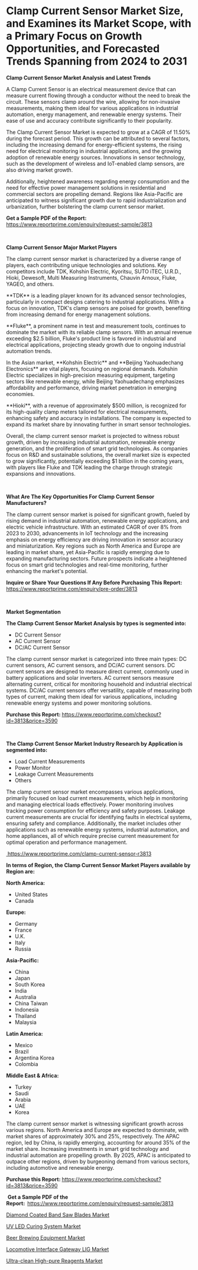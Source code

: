 <p><h1>Clamp Current Sensor Market Size, and Examines its Market Scope, with a Primary Focus on Growth Opportunities, and Forecasted Trends Spanning from 2024 to 2031</h1></p><p><strong>Clamp Current Sensor Market Analysis and Latest Trends</strong></p>
<p><p>A Clamp Current Sensor is an electrical measurement device that can measure current flowing through a conductor without the need to break the circuit. These sensors clamp around the wire, allowing for non-invasive measurements, making them ideal for various applications in industrial automation, energy management, and renewable energy systems. Their ease of use and accuracy contribute significantly to their popularity.</p><p>The Clamp Current Sensor Market is expected to grow at a CAGR of 11.50% during the forecast period. This growth can be attributed to several factors, including the increasing demand for energy-efficient systems, the rising need for electrical monitoring in industrial applications, and the growing adoption of renewable energy sources. Innovations in sensor technology, such as the development of wireless and IoT-enabled clamp sensors, are also driving market growth. </p><p>Additionally, heightened awareness regarding energy consumption and the need for effective power management solutions in residential and commercial sectors are propelling demand. Regions like Asia-Pacific are anticipated to witness significant growth due to rapid industrialization and urbanization, further bolstering the clamp current sensor market.</p></p>
<p><strong>Get a Sample PDF of the Report:&nbsp;</strong> <a href="https://www.reportprime.com/enquiry/request-sample/3813">https://www.reportprime.com/enquiry/request-sample/3813</a></p>
<p>&nbsp;</p>
<p><strong>Clamp Current Sensor Major Market Players</strong></p>
<p><p>The clamp current sensor market is characterized by a diverse range of players, each contributing unique technologies and solutions. Key competitors include TDK, Kohshin Electric, Kyoritsu, SUTO iTEC, U.R.D., Hioki, Dewesoft, Multi Measuring Instruments, Chauvin Arnoux, Fluke, YAGEO, and others.</p><p>**TDK** is a leading player known for its advanced sensor technologies, particularly in compact designs catering to industrial applications. With a focus on innovation, TDK's clamp sensors are poised for growth, benefiting from increasing demand for energy management solutions.</p><p>**Fluke**, a prominent name in test and measurement tools, continues to dominate the market with its reliable clamp sensors. With an annual revenue exceeding $2.5 billion, Fluke's product line is favored in industrial and electrical applications, projecting steady growth due to ongoing industrial automation trends.</p><p>In the Asian market, **Kohshin Electric** and **Beijing Yaohuadechang Electronics** are vital players, focusing on regional demands. Kohshin Electric specializes in high-precision measuring equipment, targeting sectors like renewable energy, while Beijing Yaohuadechang emphasizes affordability and performance, driving market penetration in emerging economies.</p><p>**Hioki**, with a revenue of approximately $500 million, is recognized for its high-quality clamp meters tailored for electrical measurements, enhancing safety and accuracy in installations. The company is expected to expand its market share by innovating further in smart sensor technologies.</p><p>Overall, the clamp current sensor market is projected to witness robust growth, driven by increasing industrial automation, renewable energy generation, and the proliferation of smart grid technologies. As companies focus on R&D and sustainable solutions, the overall market size is expected to grow significantly, potentially exceeding $1 billion in the coming years, with players like Fluke and TDK leading the charge through strategic expansions and innovations.</p></p>
<p>&nbsp;</p>
<p><strong>What Are The Key Opportunities For Clamp Current Sensor Manufacturers?</strong></p>
<p><p>The clamp current sensor market is poised for significant growth, fueled by rising demand in industrial automation, renewable energy applications, and electric vehicle infrastructure. With an estimated CAGR of over 8% from 2023 to 2030, advancements in IoT technology and the increasing emphasis on energy efficiency are driving innovation in sensor accuracy and miniaturization. Key regions such as North America and Europe are leading in market share, yet Asia-Pacific is rapidly emerging due to expanding manufacturing sectors. Future prospects indicate a heightened focus on smart grid technologies and real-time monitoring, further enhancing the market's potential.</p></p>
<p><strong>Inquire or Share Your Questions If Any Before Purchasing This Report:</strong> <a href="https://www.reportprime.com/enquiry/pre-order/3813">https://www.reportprime.com/enquiry/pre-order/3813</a></p>
<p>&nbsp;</p>
<p><strong>Market Segmentation</strong></p>
<p><strong>The Clamp Current Sensor Market Analysis by types is segmented into:</strong></p>
<p><ul><li>DC Current Sensor</li><li>AC Current Sensor</li><li>DC/AC Current Sensor</li></ul></p>
<p><p>The clamp current sensor market is categorized into three main types: DC current sensors, AC current sensors, and DC/AC current sensors. DC current sensors are designed to measure direct current, commonly used in battery applications and solar inverters. AC current sensors measure alternating current, critical for monitoring household and industrial electrical systems. DC/AC current sensors offer versatility, capable of measuring both types of current, making them ideal for various applications, including renewable energy systems and power monitoring solutions.</p></p>
<p><strong>Purchase this Report:&nbsp;</strong><a href="https://www.reportprime.com/checkout?id=3813&price=3590">https://www.reportprime.com/checkout?id=3813&price=3590</a></p>
<p>&nbsp;</p>
<p><strong>The Clamp Current Sensor Market Industry Research by Application is segmented into:</strong></p>
<p><ul><li>Load Current Measurements</li><li>Power Monitor</li><li>Leakage Current Measurements</li><li>Others</li></ul></p>
<p><p>The clamp current sensor market encompasses various applications, primarily focused on load current measurements, which help in monitoring and managing electrical loads effectively. Power monitoring involves tracking power consumption for efficiency and safety purposes. Leakage current measurements are crucial for identifying faults in electrical systems, ensuring safety and compliance. Additionally, the market includes other applications such as renewable energy systems, industrial automation, and home appliances, all of which require precise current measurement for optimal operation and performance management.</p></p>
<p><a href="https://www.reportprime.com/clamp-current-sensor-r3813">&nbsp;https://www.reportprime.com/clamp-current-sensor-r3813</a></p>
<p><strong>In terms of Region, the Clamp Current Sensor Market Players available by Region are:</strong></p>
<p>
    <p> <strong> North America: </strong>
        <ul>
            <li>United States</li>
            <li>Canada</li>
        </ul>
        </p> 
    <p> <strong> Europe: </strong>
        <ul>
            <li>Germany</li>
            <li>France</li>
            <li>U.K.</li>
            <li>Italy</li>
            <li>Russia</li>
        </ul>
        </p> 
    <p> <strong> Asia-Pacific: </strong>
        <ul>
            <li>China</li>
            <li>Japan</li>
            <li>South Korea</li>
            <li>India</li>
            <li>Australia</li>
            <li>China Taiwan</li>
            <li>Indonesia</li>
            <li>Thailand</li>
            <li>Malaysia</li>
        </ul>
        </p> 
    <p> <strong> Latin America: </strong>
        <ul>
            <li>Mexico</li>
            <li>Brazil</li>
            <li>Argentina Korea</li>
            <li>Colombia</li>
        </ul>
        </p> 
    <p> <strong> Middle East & Africa: </strong>
        <ul>
            <li>Turkey</li>
            <li>Saudi</li>
            <li>Arabia</li>
            <li>UAE</li>
            <li>Korea</li>
        </ul>
    </p>
    </p>
<p><p>The clamp current sensor market is witnessing significant growth across various regions. North America and Europe are expected to dominate, with market shares of approximately 30% and 25%, respectively. The APAC region, led by China, is rapidly emerging, accounting for around 35% of the market share. Increasing investments in smart grid technology and industrial automation are propelling growth. By 2025, APAC is anticipated to outpace other regions, driven by burgeoning demand from various sectors, including automotive and renewable energy.</p></p>
<p><strong>Purchase this Report: </strong><a href="https://www.reportprime.com/checkout?id=3813&price=3590">https://www.reportprime.com/checkout?id=3813&price=3590</a></p>
<p>&nbsp;<strong>Get a Sample PDF of the Report:&nbsp;&nbsp;</strong><a href="https://www.reportprime.com/enquiry/request-sample/3813">https://www.reportprime.com/enquiry/request-sample/3813</a></p>
<p><strong></strong></p>
<p><p><a href="https://www.linkedin.com/pulse/global-diamond-coated-band-saw-blades-market-analysis-key-trends-fcpoc?trackingId=kOWp4zfQQziJIPlkgP0%2B%2Bw%3D%3D">Diamond Coated Band Saw Blades Market</a></p><p><a href="https://issuu.com/reportprime-2/docs/uv-led-curing-system-market-size-20_eacca54029bff8">UV LED Curing System Market</a></p><p><a href="https://www.linkedin.com/pulse/beer-brewing-equipment-market-trends-analysis-opportunities-uparc?trackingId=eJf5CjqUTzeUV%2By%2BDGHElw%3D%3D">Beer Brewing Equipment Market</a></p><p><a href="https://github.com/MarilynDouglas476/Market-Research-Report-List-1/blob/main/locomotive-interface-gateway-lig-market.md">Locomotive Interface Gateway LIG Market</a></p><p><a href="https://issuu.com/reportprime-2/docs/ultra-clean-high-pure-reagents-mark_d14e1be764519d">Ultra-clean High-pure Reagents Market</a></p></p>